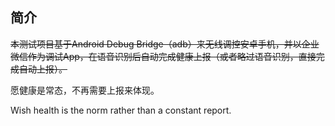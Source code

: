 ## 简介
~~本测试项目基于Android Debug Bridge（adb）来无线调控安卓手机，并以企业微信作为调试App，在语音识别后自动完成健康上报（或者略过语音识别，直接完成自动上报）。~~

愿健康是常态，不再需要上报来体现。

Wish health is the norm rather than a constant report.